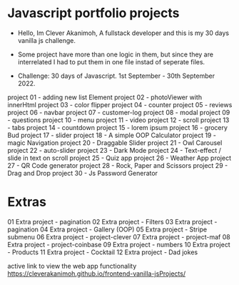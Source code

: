 # Javascript portfolio projects

+ Hello, Im Clever Akanimoh, A fullstack developer and this is my 30 days vanilla js challenge.

+ Some project have more than one logic in them, but since they are interrelated I had to put them in one file instad of seperate files.

+ Challenge: 30 days of Javascript. 1st September - 30th September 2022.

project 01  -  adding new list Element
project 02  -  photoViewer with innerHtml
project 03  -  color flipper
project 04  -  counter
project 05  -  reviews
project 06  -  navbar
project 07  -  customer-log
project 08  -  modal
project 09  -  questions
project 10  -  menu
project 11  -  video
project 12  -  scroll
project 13  -  tabs
project 14  -  countdown
project 15  -  lorem ipsum
project 16  -  grocery Bud
project 17  -  slider
project 18  -  A  simple OOP Calculator
project 19  -  magic Navigation
project 20  -  Draggable Slider
project 21  -  Owl Carousel
project 22  -  auto-slider
project 23  -  Dark Mode
project 24  -  Text-effect / slide in text on scroll
project 25  -  Quiz app
project 26  -  Weather App
project 27  -  QR Code generator
project 28  -  Rock, Paper and Scissors
project 29  -  Drag and Drop
project 30  -  Js Password Generator

# Extras

01 Extra project  - pagination
02 Extra project  -  Filters
03 Extra project  - pagination
04 Extra project  -  Gallery (OOP)
05 Extra project  - Stripe submenu
06 Extra project  - project-clever
07 Extra project  - project-maf
08 Extra project  - project-coinbase
09 Extra project  - numbers
10 Extra project  - Products
11 Extra project  - Cocktail
12 Extra project  - Dad jokes

active link to view the web app functionality https://cleverakanimoh.github.io/frontend-vanilla-jsProjects/

